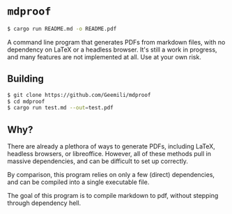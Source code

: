 # `mdproof`

```bash
$ cargo run README.md -o README.pdf
```

A command line program that generates PDFs from markdown files, with no
dependency on LaTeX or a headless browser. It's still a work in progress,
and many features are not implemented at all. Use at your own risk.

## Building

```bash
$ git clone https://github.com/Geemili/mdproof
$ cd mdproof
$ cargo run test.md --out=test.pdf
```

## Why?

There are already a plethora of ways to generate PDFs, including LaTeX, headless
browsers, or libreoffice. However, all of these methods pull in massive
dependencies, and can be difficult to set up correctly.

By comparison, this program relies on only a few (direct) dependencies, and can
be compiled into a single executable file.

The goal of this program is to compile markdown to pdf, without stepping through
dependency hell.
